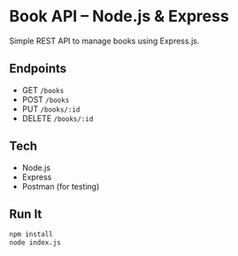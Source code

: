 # Book API – Node.js & Express

Simple REST API to manage books using Express.js.

## Endpoints
- GET `/books`
- POST `/books`
- PUT `/books/:id`
- DELETE `/books/:id`

## Tech
- Node.js
- Express
- Postman (for testing)

## Run It
```bash
npm install
node index.js
